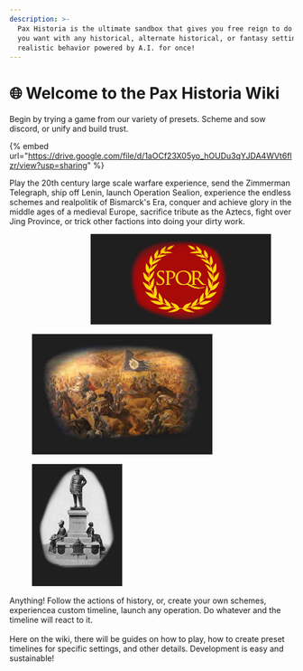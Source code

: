 ```yaml
---
description: >-
  Pax Historia is the ultimate sandbox that gives you free reign to do whatever
  you want with any historical, alternate historical, or fantasy setting, with
  realistic behavior powered by A.I. for once!
---
```


# 🌐 Welcome to the Pax Historia Wiki

Begin by trying a game from our variety of presets. Scheme and sow discord, or unify and build trust.&#x20;



{% embed url="https://drive.google.com/file/d/1aOCf23X05yo_hOUDu3qYJDA4WVt6flzr/view?usp=sharing" %}

Play the 20th century large scale warfare experience, send the Zimmerman Telegraph, ship off Lenin, launch Operation Sealion, experience the endless schemes and realpolitik of Bismarck's Era, conquer and achieve glory in the middle ages of a medieval Europe, sacrifice tribute as the Aztecs, fight over Jing Province, or trick other factions into doing your dirty work.&#x20;



<div align="right"><figure><img src=".gitbook/assets/Roman_Empire_Flag.png" alt="" width="320"><figcaption></figcaption></figure></div>

<figure><img src=".gitbook/assets/Eastern_Han-Three_Kingdoms_Battle_Painting_a.png" alt="" width="320"><figcaption></figcaption></figure>

<div align="left"><figure><img src=".gitbook/assets/640px-Das_Bismarck-Denkmal_in_Düsseldorf_von_August_Bauer_und_Johannes_Röttger_(1899).png" alt="" width="160"><figcaption></figcaption></figure></div>

Anything! Follow the actions of history, or, create your own schemes, experiencea custom timeline, launch any operation. Do whatever and the timeline will react to it.\
\
Here on the wiki, there will be guides on how to play, how to create preset timelines for specific settings, and other details. Development is easy and sustainable!
